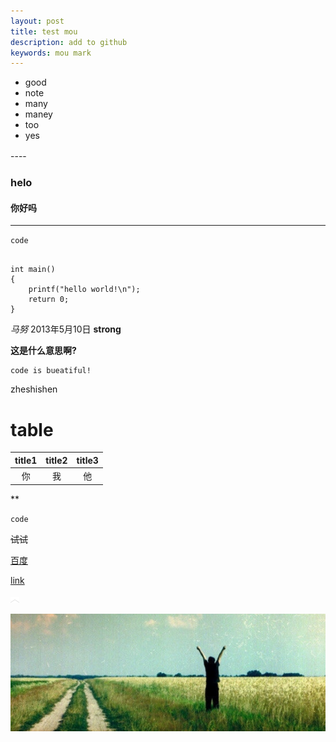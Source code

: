 ```yaml
---
layout: post
title: test mou
description: add to github
keywords: mou mark
---
```


* good
* note
* many
* maney
* too
* yes

----　



### helo

#### 你好吗

----

`code`


```

int main()
{
	printf("hello world!\n");
	return 0;
}

```

*马努*
2013年5月10日
**strong**

**这是什么意思啊?**

```
code is bueatiful!
```

zheshishen

# table

|title1 |title2|title3|
|:-------:|:-------:|:------:|
|你		|我		|			他|


**

`code
`

~~试试~~

[百度](http://baidu.com)

[link](http://)

![image](/img/up.png)

![img](/img/back-2012-plan-2013.png)





